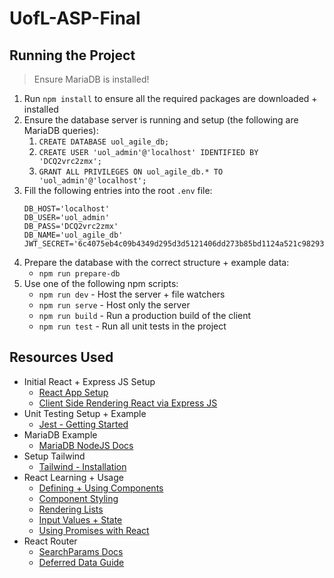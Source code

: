 # UofL-ASP-Final

## Running the Project

> Ensure MariaDB is installed!

1. Run `npm install` to ensure all the required packages are downloaded + installed
2. Ensure the database server is running and setup (the following are MariaDB queries):
   1. `CREATE DATABASE uol_agile_db;`
   2. `CREATE USER 'uol_admin'@'localhost' IDENTIFIED BY 'DCQ2vrc2zmx';`
   3. `GRANT ALL PRIVILEGES ON uol_agile_db.* TO 'uol_admin'@'localhost';`
3. Fill the following entries into the root `.env` file:
   ```
   DB_HOST='localhost'
   DB_USER='uol_admin'
   DB_PASS='DCQ2vrc2zmx'
   DB_NAME='uol_agile_db'
   JWT_SECRET='6c4075eb4c09b4349d295d3d5121406dd273b85bd1124a521c98293bf12ef9a0'
   ```
4. Prepare the database with the correct structure + example data:
   - `npm run prepare-db`
5. Use one of the following npm scripts:
   - `npm run dev` - Host the server + file watchers
   - `npm run serve` - Host only the server
   - `npm run build` - Run a production build of the client
   - `npm run test` - Run all unit tests in the project

## Resources Used

- Initial React + Express JS Setup
  - [React App Setup](https://medium.com/swlh/back-to-basics-how-to-set-up-a-react-app-from-scratch-2020-134908e17490)
  - [Client Side Rendering React via Express JS](https://javascript.plainenglish.io/back-to-basics-client-side-rendering-a-react-app-using-express-js-c828e3664b88)
- Unit Testing Setup + Example
  - [Jest - Getting Started](https://jestjs.io/docs/getting-started)
- MariaDB Example
  - [MariaDB NodeJS Docs](https://github.com/mariadb-corporation/mariadb-connector-nodejs/blob/master/documentation/promise-api.md)
- Setup Tailwind
  - [Tailwind - Installation](https://tailwindcss.com/docs/installation)
- React Learning + Usage
  - [Defining + Using Components](https://www.react.express/react/components)
  - [Component Styling](https://www.react.express/react/styling/css_and_class_names)
  - [Rendering Lists](https://react.dev/learn/rendering-lists)
  - [Input Values + State](https://react.dev/reference/react-dom/components/input#providing-an-initial-value-for-an-input)
  - [Using Promises with React](https://upmostly.com/tutorials/how-to-handle-promises-in-react)
- React Router
  - [SearchParams Docs](https://reactrouter.com/en/main/hooks/use-search-params#usesearchparams)
  - [Deferred Data Guide](https://reactrouter.com/en/main/guides/deferred)
